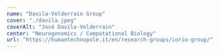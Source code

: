 ```yaml
---
name: "Davila-Velderrain Group"
cover: "./davila.jpeg"
coverAlt: "José Davila-Velderrain"
center: "Neurogenomics / Computational Biology"
url: "https://humantechnopole.it/en/research-groups/iorio-group/"
---
```

